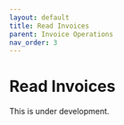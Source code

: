 ```yaml
---
layout: default
title: Read Invoices
parent: Invoice Operations
nav_order: 3
---
```


# Read Invoices

This is under development.